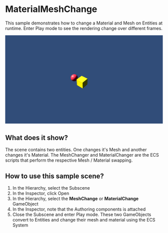 # MaterialMeshChange

This sample demonstrates how to change a Material and Mesh on Entities at runtime. Enter Play mode to see the rendering change over different frames.

<img src="../../../READMEimages/MaterialMeshChange.PNG" width="600">

## What does it show?

The scene contains two entities. One changes it's Mesh and another changes it's Material. The MeshChanger and MaterialChanger are the ECS scripts that perform the respective Mesh / Material swapping.

## How to use this sample scene?

1. In the Hierarchy, select the Subscene
2. In the Inspector, click Open
3. In the Hierarchy, select the **MeshChange** or **MaterialChange** GameObject
4. In the Inspector, note that the Authoring components is attached
5. Close the Subscene and enter Play mode. These two GameObjects convert to Entities and change their mesh and material using the ECS System